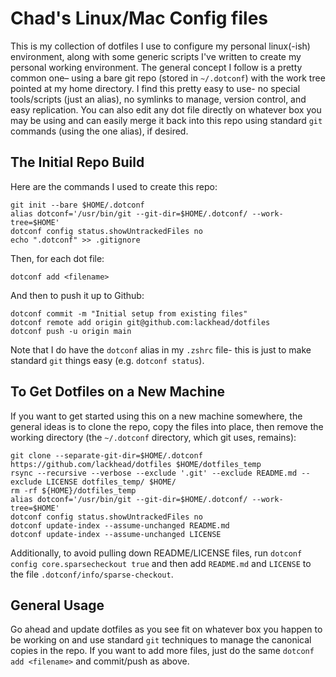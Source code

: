 # Chad's Linux/Mac Config files

This is my collection of dotfiles I use to configure my personal linux(-ish) environment, along with some generic scripts I've written to create my personal working environment. The general concept I follow is a pretty common one– using a bare git repo (stored in `~/.dotconf`) with the work tree pointed at my home directory. I find this pretty easy to use- no special tools/scripts (just an alias), no symlinks to manage, version control, and easy replication. You can also edit any dot file directly on whatever box you may be using and can easily merge it back into this repo using standard `git` commands (using the one alias), if desired. 

## The Initial Repo Build
Here are the commands I used to create this repo: 
```
git init --bare $HOME/.dotconf
alias dotconf='/usr/bin/git --git-dir=$HOME/.dotconf/ --work-tree=$HOME'
dotconf config status.showUntrackedFiles no
echo ".dotconf" >> .gitignore
```
Then, for each dot file: 
```
dotconf add <filename>
```
And then to push it up to Github:
```
dotconf commit -m "Initial setup from existing files"
dotconf remote add origin git@github.com:lackhead/dotfiles
dotconf push -u origin main
```
Note that I do have the `dotconf` alias in my `.zshrc` file- this is just to make standard `git` things easy (e.g. `dotconf status`).


## To Get Dotfiles on a New Machine
If you want to get started using this on a new machine somewhere, the general ideas is to clone the repo, copy the files into place, then remove the working directory (the `~/.dotconf` directory, which git uses, remains): 
```
git clone --separate-git-dir=$HOME/.dotconf https://github.com/lackhead/dotfiles $HOME/dotfiles_temp
rsync --recursive --verbose --exclude '.git' --exclude README.md --exclude LICENSE dotfiles_temp/ $HOME/
rm -rf ${HOME}/dotfiles_temp
alias dotconf='/usr/bin/git --git-dir=$HOME/.dotconf/ --work-tree=$HOME'
dotconf config status.showUntrackedFiles no
dotconf update-index --assume-unchanged README.md
dotconf update-index --assume-unchanged LICENSE
```
Additionally, to avoid pulling down README/LICENSE files, run `dotconf config core.sparsecheckout true` and then add `README.md` and `LICENSE` to the file `.dotconf/info/sparse-checkout`.

## General Usage
Go ahead and update dotfiles as you see fit on whatever box you happen to be working on and use standard `git` techniques to manage the canonical copies in the repo. If you want to add more files, just do the same `dotconf add <filename>` and commit/push as above. 
